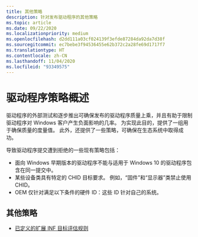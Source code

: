 ```yaml
---
title: 其他策略
description: 针对发布驱动程序的其他策略
ms.topic: article
ms.date: 09/22/2020
ms.localizationpriority: medium
ms.openlocfilehash: d2dd111a03cf024139f3efde87284da92da7d38f
ms.sourcegitcommit: ec7bebe3f94536455e62b372c2a28fe69d1717f7
ms.translationtype: HT
ms.contentlocale: zh-CN
ms.lasthandoff: 11/04/2020
ms.locfileid: "93349575"
---
```

# <a name="overview-of-driver-policies"></a>驱动程序策略概述
驱动程序的外部测试和逐步推出可确保发布的驱动程序质量上乘，并且有助于限制驱动程序对 Windows 客户产生负面影响的几率。  为实现此目的，提供了一组用于确保质量的度量值。 此外，还提供了一些策略，可确保在生态系统中取得成功。

导致驱动程序提交遭到拒绝的一些现有策略包括：
* 面向 Windows 早期版本的驱动程序不能与适用于 Windows 10 的驱动程序包含在同一提交中。
* 某些设备类具有特定的 CHID 目标要求。 例如，“固件”和“显示器”类禁止使用 CHID。
* OEM 仅针对满足以下条件的硬件 ID：这些 ID 针对自己的系统。

## <a name="other-policies"></a>其他策略
* [已定义的扩展 INF 目标评估规则](./extension-inf-targeting-rules.md)